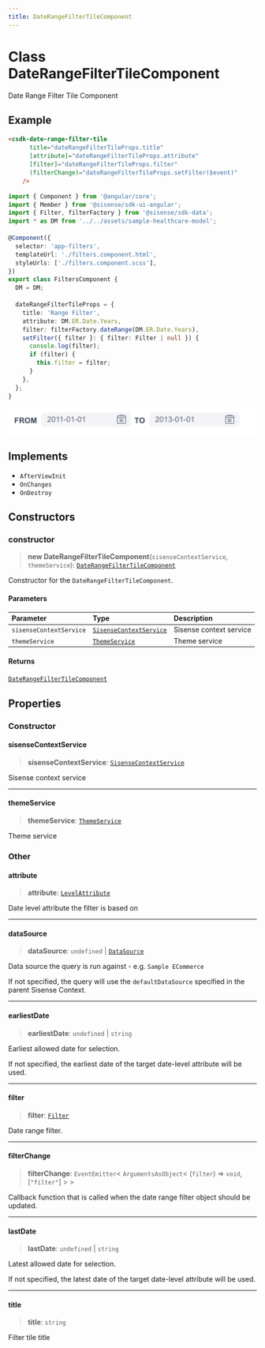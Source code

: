 ```yaml
---
title: DateRangeFilterTileComponent
---
```


# Class DateRangeFilterTileComponent

Date Range Filter Tile Component

## Example

```html
<csdk-date-range-filter-tile
      title="dateRangeFilterTileProps.title"
      [attribute]="dateRangeFilterTileProps.attribute"
      [filter]="dateRangeFilterTileProps.filter"
      (filterChange)="dateRangeFilterTileProps.setFilter($event)"
    />
```
```ts
import { Component } from '@angular/core';
import { Member } from '@sisense/sdk-ui-angular';
import { Filter, filterFactory } from '@sisense/sdk-data';
import * as DM from '../../assets/sample-healthcare-model';

@Component({
  selector: 'app-filters',
  templateUrl: './filters.component.html',
  styleUrls: ['./filters.component.scss'],
})
export class FiltersComponent {
  DM = DM;

  dateRangeFilterTileProps = {
    title: 'Range Filter',
    attribute: DM.ER.Date.Years,
    filter: filterFactory.dateRange(DM.ER.Date.Years),
    setFilter({ filter }: { filter: Filter | null }) {
      console.log(filter);
      if (filter) {
        this.filter = filter;
      }
    },
  };
}
```
<img src="../../../img/angular-date-range-filter-tile-example.png" width="600px" />

## Implements

- `AfterViewInit`
- `OnChanges`
- `OnDestroy`

## Constructors

### constructor

> **new DateRangeFilterTileComponent**(`sisenseContextService`, `themeService`): [`DateRangeFilterTileComponent`](class.DateRangeFilterTileComponent.md)

Constructor for the `DateRangeFilterTileComponent`.

#### Parameters

| Parameter | Type | Description |
| :------ | :------ | :------ |
| `sisenseContextService` | [`SisenseContextService`](../contexts/class.SisenseContextService.md) | Sisense context service |
| `themeService` | [`ThemeService`](../contexts/class.ThemeService.md) | Theme service |

#### Returns

[`DateRangeFilterTileComponent`](class.DateRangeFilterTileComponent.md)

## Properties

### Constructor

#### sisenseContextService

> **sisenseContextService**: [`SisenseContextService`](../contexts/class.SisenseContextService.md)

Sisense context service

***

#### themeService

> **themeService**: [`ThemeService`](../contexts/class.ThemeService.md)

Theme service

### Other

#### attribute

> **attribute**: [`LevelAttribute`](../../sdk-data/interfaces/interface.LevelAttribute.md)

Date level attribute the filter is based on

***

#### dataSource

> **dataSource**: `undefined` \| [`DataSource`](../../sdk-data/type-aliases/type-alias.DataSource.md)

Data source the query is run against - e.g. `Sample ECommerce`

If not specified, the query will use the `defaultDataSource` specified in the parent Sisense Context.

***

#### earliestDate

> **earliestDate**: `undefined` \| `string`

Earliest allowed date for selection.

If not specified, the earliest date of the target date-level attribute will be used.

***

#### filter

> **filter**: [`Filter`](../../sdk-data/interfaces/interface.Filter.md)

Date range filter.

***

#### filterChange

> **filterChange**: `EventEmitter`\< `ArgumentsAsObject`\< (`filter`) => `void`, [`"filter"`] \> \>

Callback function that is called when the date range filter object should be updated.

***

#### lastDate

> **lastDate**: `undefined` \| `string`

Latest allowed date for selection.

If not specified, the latest date of the target date-level attribute will be used.

***

#### title

> **title**: `string`

Filter tile title
